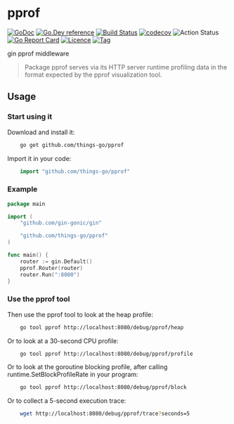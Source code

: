 # pprof

[![GoDoc](https://godoc.org/github.com/things-go/pprof?status.svg)](https://godoc.org/github.com/things-go/pprof)
[![Go.Dev reference](https://img.shields.io/badge/go.dev-reference-blue?logo=go&logoColor=white)](https://pkg.go.dev/github.com/things-go/pprof?tab=doc)
[![Build Status](https://travis-ci.org/things-go/pprof.svg)](https://travis-ci.org/things-go/pprof)
[![codecov](https://codecov.io/gh/things-go/pprof/branch/master/graph/badge.svg)](https://codecov.io/gh/things-go/pprof)
![Action Status](https://github.com/things-go/pprof/workflows/Go/badge.svg)
[![Go Report Card](https://goreportcard.com/badge/github.com/things-go/pprof)](https://goreportcard.com/report/github.com/things-go/pprof)
[![Licence](https://img.shields.io/github/license/things-go/pprof)](https://raw.githubusercontent.com/things-go/pprof/master/LICENSE)
[![Tag](https://img.shields.io/github/v/tag/things-go/pprof)](https://github.com/thinkgos/requestid/tags)

gin pprof middleware

> Package pprof serves via its HTTP server runtime profiling data in the format expected by the pprof visualization tool.

## Usage

### Start using it

Download and install it:

```bash
    go get github.com/things-go/pprof
```

Import it in your code:

```go
    import "github.com/things-go/pprof"
```

### Example

[embedmd]:# (_example/main.go go)
```go
package main

import (
	"github.com/gin-gonic/gin"

	"github.com/things-go/pprof"
)

func main() {
	router := gin.Default()
	pprof.Router(router)
	router.Run(":8080")
}
```

### Use the pprof tool

Then use the pprof tool to look at the heap profile:

```bash
    go tool pprof http://localhost:8080/debug/pprof/heap
```

Or to look at a 30-second CPU profile:

```bash
    go tool pprof http://localhost:8080/debug/pprof/profile
```

Or to look at the goroutine blocking profile, after calling runtime.SetBlockProfileRate in your program:

```bash
    go tool pprof http://localhost:8080/debug/pprof/block
```

Or to collect a 5-second execution trace:

```bash
    wget http://localhost:8080/debug/pprof/trace?seconds=5
```

